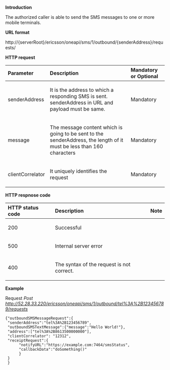 **Introduction**

The authorized caller is able to send the SMS messages to one or more mobile terminals.

**URL format**

http://{serverRoot}/ericsson/oneapi/sms/1/outbound/{senderAddress}/requests/

**HTTP request**

<table>
<thead>
<tr>
<th id="parameter" style="text-align:left;">Parameter            </th>
<th id="type" style="text-align:left;">Description        </th>
<th id="required" style="text-align:left;">Mandatory or Optional   </th>
</tr>
</thead>

<tbody>


<tr>
<td style="text-align:left;"><p>senderAddress</p></td>
<td style="text-align:left;"><p>It is the address to which a responding SMS is sent. senderAddress in URL and payload must be same.
 </p></td>
<td style="text-align:left;"><p>Mandatory</p></td>
</tr>
<tr>
<td style="text-align:left;"><p>message</p></td>
<td style="text-align:left;"><p> The message content which is going to be sent to the senderAddress, the length of it must be less than 160 characters
</p></td>
<td style="text-align:left;"><p>Mandatory </p></td>
</tr>
<tr>
<td style="text-align:left;"><p>clientCorrelator</p></td>
<td style="text-align:left;"><p>It uniquely identifies the request
</p></td>
<td style="text-align:left;"><p>Mandatory </p></td>
</tr>
</tbody>
</table>

**HTTP respnose code**
<table>
<thead>
<tr>
<th id="parameter" style="text-align:left;">HTTP status code            </th>
<th id="type" style="text-align:left;">Description        </th>
<th id="required" style="text-align:left;">Note   </th>
</tr>
</thead>

<tbody>


<tr>
<td style="text-align:left;"><p>200 </p></td>
<td style="text-align:left;"><p>Successful </p></td>
<td style="text-align:left;"><p> </p></td>
</tr>
<tr>
<td style="text-align:left;"><p>500 </p></td>
<td style="text-align:left;"><p>Internal server error</p></td>
<td style="text-align:left;"><p> </p></td>
</tr>
<tr>
<td style="text-align:left;"><p>400 </p></td>
<td style="text-align:left;"><p>The syntax of the request is not correct.
 </p></td>
<td style="text-align:left;"><p> </p></td>
</tr>
</tbody>
</table>

**Example**

Request *Post http://52.28.33.220/ericsson/oneapi/sms/1/outbound/tel%3A%2B123456789/requests*

    {"outboundSMSMessageRequest":{
     "senderAddress":"tel%3A%2B123456789",
     "outboundSMSTextMessage":{"message":"Hello World!"},
     "address":["tel%3A%2B8613500000000"],
	 "clientCorrelator": "12312",
     "receiptRequest":{
          "notifyURL":"https://example.com:7464/smsStatus",
          "callbackData":"doSomething()"
          }
     }
     }


